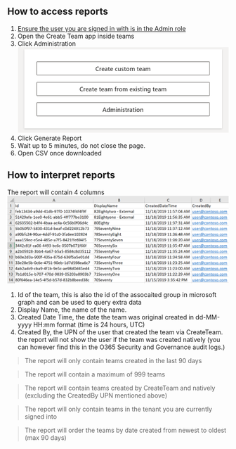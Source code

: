 ## How to access reports

1. [Ensure the user you are signed in with is in the Admin role](ManagingUserRoles.md)
2. Open the Create Team app inside teams
3. Click Administration
![Screenshot](images/create-team-menu.png)
4. Click Generate Report
5. Wait up to 5 minutes, do not close the page.
5. Open CSV once downloaded

## How to interpret reports

The report will contain 4 columns
![Screenshot](images/create-team-report-preview.png)
1. Id of the team, this is also the id of the assocaited group in microsoft graph and can be used to query extra data
2. Display Name, the name of the name.
3. Created Date Time, the date the team was original created in dd-MM-yyyy HH:mm format (time is 24 hours, UTC)
4. Created By, the UPN of the user that created the team via CreateTeam. the report will not show the user if the team was created natively (you can however find this in the O365 Security and Governance audit logs.)

>The report will only contain teams created in the last 90 days

>The report will contain a maximum of 999 teams

>The report will contain teams created by CreateTeam and natively (excluding the CreatedBy UPN mentioned above)

>The report will only contain teams in the tenant you are currently signed into

>The report will order the teams by date created from newest to oldest (max 90 days)
